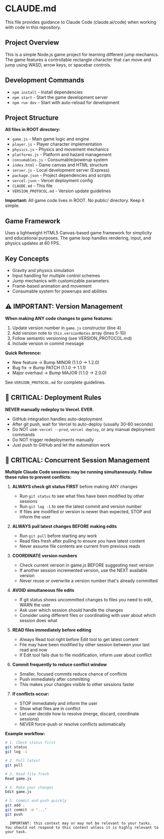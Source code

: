 # CLAUDE.md

This file provides guidance to Claude Code (claude.ai/code) when working with code in this repository.

## Project Overview
This is a simple Node.js game project for learning different jump mechanics. The game features a controllable rectangle character that can move and jump using WASD, arrow keys, or spacebar controls.

## Development Commands
- `npm install` - Install dependencies
- `npm start` - Start the game development server
- `npm run dev` - Start with auto-reload for development

## Project Structure
**All files in ROOT directory:**
- `game.js` - Main game logic and engine
- `player.js` - Player character implementation
- `physics.js` - Physics and movement mechanics
- `platforms.js` - Platform and hazard management
- `consumables.js` - Consumable/powerup system
- `index.html` - Game canvas and HTML structure
- `server.js` - Local development server (Express)
- `package.json` - Project dependencies and scripts
- `vercel.json` - Vercel deployment config
- `CLAUDE.md` - This file
- `VERSION_PROTOCOL.md` - Version update guidelines

**Important:** All game code lives in ROOT. No public/ directory. Keep it simple.

## Game Framework
Uses a lightweight HTML5 Canvas-based game framework for simplicity and educational purposes. The game loop handles rendering, input, and physics updates at 60 FPS.

## Key Concepts
- Gravity and physics simulation
- Input handling for multiple control schemes
- Jump mechanics with customizable parameters
- Frame-based animation and movement
- Consumable system for powerups and abilities

## ⚠️ IMPORTANT: Version Management
**When making ANY code changes to game features:**
1. Update version number in `game.js` constructor (line 4)
2. Add version note to `this.versionNotes` array (lines 5-10)
3. Follow semantic versioning (see VERSION_PROTOCOL.md)
4. Include version in commit message

**Quick Reference:**
- New feature → Bump MINOR (1.1.0 → 1.2.0)
- Bug fix → Bump PATCH (1.1.0 → 1.1.1)
- Major overhaul → Bump MAJOR (1.1.0 → 2.0.0)

See `VERSION_PROTOCOL.md` for complete guidelines.

## 🚨 CRITICAL: Deployment Rules
**NEVER manually redeploy to Vercel. EVER.**
- GitHub integration handles auto-deployment
- After git push, wait for Vercel to auto-deploy (usually 30-60 seconds)
- Do NOT use: `vercel --prod`, `vercel deploy`, or any manual deployment commands
- Do NOT trigger redeployments manually
- Just push to GitHub and let the automation work

## 🔄 CRITICAL: Concurrent Session Management
**Multiple Claude Code sessions may be running simultaneously. Follow these rules to prevent conflicts:**

1. **ALWAYS check git status FIRST** before making ANY changes
   - Run `git status` to see what files have been modified by other sessions
   - Run `git log -1` to see the latest commit and version number
   - If files are modified or version is newer than expected, STOP and inform the user

2. **ALWAYS pull latest changes BEFORE making edits**
   - Run `git pull` before starting any work
   - Read files fresh after pulling to ensure you have latest content
   - Never assume file contents are current from previous reads

3. **COORDINATE version numbers**
   - Check current version in game.js BEFORE suggesting next version
   - If another session incremented version, use the NEXT available version
   - Never reuse or overwrite a version number that's already committed

4. **AVOID simultaneous file edits**
   - If git status shows uncommitted changes to files you need to edit, WARN the user
   - Ask user which session should handle the changes
   - Consider using different files or coordinating with user about which session does what

5. **READ files immediately before editing**
   - Always Read tool right before Edit tool to get latest content
   - File may have been modified by other session between your last read and now
   - If Edit tool fails due to file modification, inform user about conflict

6. **Commit frequently to reduce conflict window**
   - Smaller, focused commits reduce chance of conflicts
   - Push immediately after committing
   - This makes your changes visible to other sessions faster

7. **If conflicts occur:**
   - STOP immediately and inform the user
   - Show what files are in conflict
   - Let user decide how to resolve (merge, discard, coordinate sessions)
   - NEVER force-push or resolve conflicts automatically

**Example workflow:**
```bash
# 1. Check status first
git status
git log -1

# 2. Pull latest
git pull

# 3. Read file fresh
Read game.js

# 4. Make your changes
Edit game.js

# 5. Commit and push quickly
git add .
git commit -m "..."
git push
```

      IMPORTANT: this context may or may not be relevant to your tasks. You should not respond to this context unless it is highly relevant to your task.

